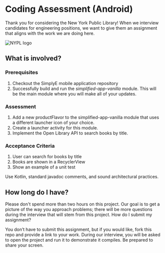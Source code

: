 # Coding Assessment (Android)
Thank you for considering the New York Public Library! When we interview candidates for engineering positions, we want to give them an assignment that aligns with the work we are doing here.

![NYPL logo](https://upload.wikimedia.org/wikipedia/en/thumb/7/7c/New_York_Public_Library_logo.svg/440px-New_York_Public_Library_logo.svg.png)
## What is involved?

### Prerequisites
1. Checkout the SimplyE mobile application repository
2. Successfully build and run the *simplified-app-vanilla* module. This will be the main module where you will make all of your updates.

### Assessment
1. Add a new productFlavor to the simplified-app-vanilla module that uses a different launcher icon of your choice.
2. Create a launcher activity for this module.
3. Implement the Open Library API to search books by title.

### Acceptance Criteria
1. User can search for books by title
2. Books are shown in a RecyclerView
3. Show an example of a unit test

Use Kotlin, standard javadoc comments, and sound architectural practices.

## How long do I have?

Please don't spend more than two hours on this project. Our goal is to get a picture of the way you approach problems; there will be more questions during the interview that will stem from this project.
How do I submit my assignment?


You don’t have to submit this assignment, but if you would like, fork this repo and provide a link to your work. During our interview, you will be asked to open the project and run it to demonstrate it compiles. Be prepared to share your screen.
